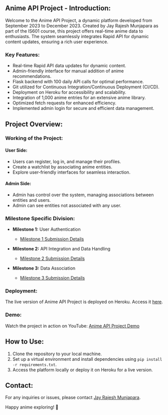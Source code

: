 ## Anime API Project - Introduction:

Welcome to the Anime API Project, a dynamic platform developed from September 2023 to December 2023. Created by Jay Rajesh Munjapara as part of the IS601 course, this project offers real-time anime data to enthusiasts. The system seamlessly integrates Rapid API for dynamic content updates, ensuring a rich user experience.

### Key Features:

- Real-time Rapid API data updates for dynamic content.
- Admin-friendly interface for manual addition of anime recommendations.
- Flask backend with 100 daily API calls for optimal performance.
- Git utilized for Continuous Integration/Continuous Deployment (CI/CD).
- Deployment on Heroku for accessibility and scalability.
- Integration of 1,000 anime entries for an extensive anime library.
- Optimized fetch requests for enhanced efficiency.
- Implemented admin login for secure and efficient data management.

## Project Overview:

### Working of the Project:

#### User Side:
- Users can register, log in, and manage their profiles.
- Create a watchlist by associating anime entities.
- Explore user-friendly interfaces for seamless interaction.

#### Admin Side:
- Admin has control over the system, managing associations between entities and users.
- Admin can see entities not associated with any user.

### Milestone Specific Division:
- **Milestone 1:** User Authentication
   - [Milestone 1 Submission Details](https://github.com/jay-munjapara/jm2527-is601-007/blob/prod/flask_sample/milestone1.md)

- **Milestone 2:** API Integration and Data Handling
   - [Milestone 2 Submission Details](https://github.com/jay-munjapara/jm2527-is601-007/blob/prod/flask_sample/milestone2.md)

- **Milestone 3:** Data Association
   - [Milestone 3 Submission Details](https://github.com/jay-munjapara/jm2527-is601-007/blob/prod/flask_sample/milestone3.md)

### Deployment:

The live version of Anime API Project is deployed on Heroku. Access it [here](https://is601-jm2527-prod-e91d1b5fc033.herokuapp.com/login).

### Demo:

Watch the project in action on YouTube: [Anime API Project Demo](https://youtu.be/zgUSSqSkqec)

## How to Use:

1. Clone the repository to your local machine.
2. Set up a virtual environment and install dependencies using `pip install -r requirements.txt`.
3. Access the platform locally or deploy it on Heroku for a live version.

## Contact:

For any inquiries or issues, please contact [Jay Rajesh Munjapara](mailto:jm2527@njit.edu).

Happy anime exploring! 🌟
